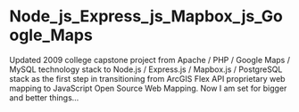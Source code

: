 Node_js_Express_js_Mapbox_js_Google_Maps
========================================

Updated 2009 college capstone project from Apache / PHP / Google Maps / MySQL technology stack to Node.js / Express.js / Mapbox.js / PostgreSQL stack as the first step in transitioning from ArcGIS Flex API proprietary web mapping to JavaScript Open Source Web Mapping. Now I am set for bigger and better things...
